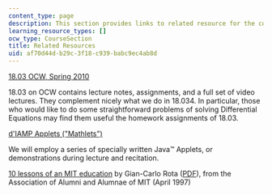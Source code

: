 ```yaml
---
content_type: page
description: This section provides links to related resource for the course.
learning_resource_types: []
ocw_type: CourseSection
title: Related Resources
uid: af70d44d-b29c-3f18-c939-babc9ec4ab8d
---
```


[18.03 OCW, Spring 2010](/courses/18-03-differential-equations-spring-2010)

18.03 on OCW contains lecture notes, assignments, and a full set of video lectures. They complement nicely what we do in 18.034. In particular, those who would like to do some straightforward problems of solving Differential Equations may find them useful the homework assignments of 18.03.

[d'IAMP Applets ("Mathlets")](http://math.mit.edu/daimp/)

We will employ a series of specially written Java™ Applets, or demonstrations during lecture and recitation.

[10 lessons of an MIT education](http://www.math.tamu.edu/~cyan/Rota/mitless.html) by Gian-Carlo Rota ([PDF](http://www.ams.org/notices/200002/mem-rota.pdf)), from the Association of Alumni and Alumnae of MIT (April 1997)